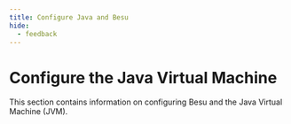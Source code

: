 ```yaml
---
title: Configure Java and Besu
hide:
  - feedback
---
```


# Configure the Java Virtual Machine

This section contains information on configuring Besu and the Java Virtual Machine (JVM).
